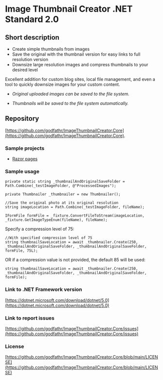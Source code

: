# Image Thumbnail Creator .NET Standard 2.0

## Short description
- Create simple thumbnails from images
- Save the original with the thumbnail version for easy links to full resolution version
- Downsize large resolution images and compress thumbnails to your desired level

Excellent addition for custom blog sites, local file management, and even a tool to quickly downsize images for your custom content.

- *Original uploaded images can be saved to the file system.* 

- *Thumbnails will be saved to the file system automatically.*

## Repository 
[https://github.com/godfathr/ImageThumbnailCreator.Core](https://github.com/godfathr/ImageThumbnailCreator.Core).


### Sample projects
- [Razor pages](https://github.com/godfathr/ImageThumbnailCreator.Core/tree/main/ImageThumbnailCreator.Core.RazorPages)

### Sample usage
```
private static string _thumbnailAndOriginalSaveFolder = Path.Combine(_testImageFolder, @"ProcessedImages");

private Thumbnailer _thumbnailer = new Thumbnailer();

```

```
//Save the original photo at its original resolution
string imageLocation = Path.Combine(_testImageFolder, fileName);

IFormFile formFile = _fixture.ConvertFileToStream(imageLocation, _fixture.GetImageTypeEnum(fileName), fileName);
```

Specify a compression level of 75:
```
//With specified compression level of 75
string thumbnailSaveLocation = await _thumbnailer.Create(250, _thumbnailAndOriginalSaveFolder, _thumbnailAndOriginalSaveFolder, formFile, 75L);
```

OR if a compression value is not provided, the default 85 will be used:
```
string thumbnailSaveLocation = await _thumbnailer.Create(250, _thumbnailAndOriginalSaveFolder, _thumbnailAndOriginalSaveFolder, formFile);
```
### Link to .NET Framework version
[https://dotnet.microsoft.com/download/dotnet/5.0](https://dotnet.microsoft.com/download/dotnet/5.0)

### Link to report issues
[https://github.com/godfathr/ImageThumbnailCreator.Core/issues](https://github.com/godfathr/ImageThumbnailCreator.Core/issues)

### License
[https://github.com/godfathr/ImageThumbnailCreator.Core/blob/main/LICENSE](https://github.com/godfathr/ImageThumbnailCreator.Core/blob/main/LICENSE)
